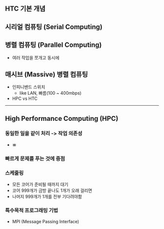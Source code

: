 ## **HTC 기본 개념**
## 시리얼 컴퓨팅 (Serial Computing)
## 병렬 컴퓨팅 (Parallel Computing)
- 여러 작업을 쪼개고 동시에
## 매시브 (Massive) 병렬 컴퓨팅 
- 인피니밴드 스위치
	- like LAN, 빠름(100 ~ 400mbps)
- HPC vs HTC

---
## High Performance Computing (HPC)
### 동일한 일을 같이 처리 -> 작업 의존성
- ㅃ
### 빠르게 문제를 푸는 것에 중점
### 스케줄링
- 모든 코어가 준비될 때까지 대기
- 코어 999개가 금방 끝나도 1개가 오래 걸리면 
- 나머지 999개가 1개를 전부 기다려야함
### 특수목적 프로그래밍 기법
- MPI (Message Passing Interface)